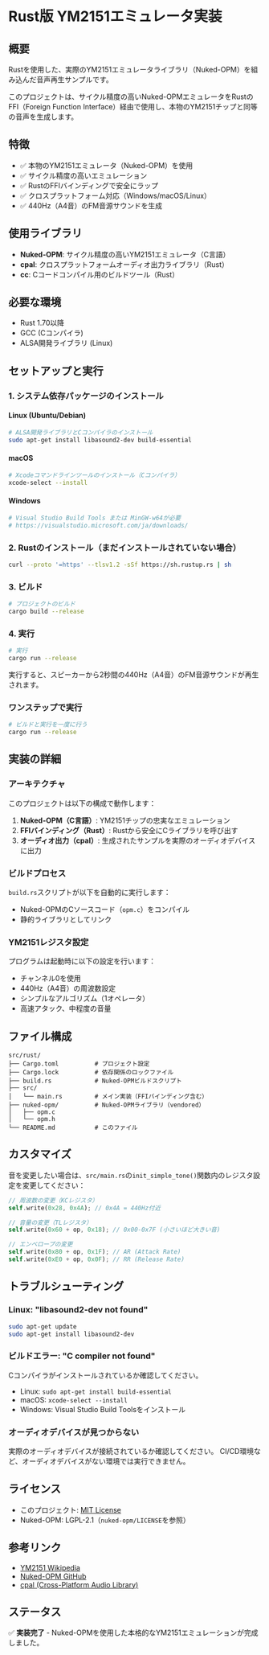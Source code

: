 # Rust版 YM2151エミュレータ実装

## 概要
Rustを使用した、実際のYM2151エミュレータライブラリ（Nuked-OPM）を組み込んだ音声再生サンプルです。

このプロジェクトは、サイクル精度の高いNuked-OPMエミュレータをRustのFFI（Foreign Function Interface）経由で使用し、本物のYM2151チップと同等の音声を生成します。

## 特徴
- ✅ 本物のYM2151エミュレータ（Nuked-OPM）を使用
- ✅ サイクル精度の高いエミュレーション
- ✅ RustのFFIバインディングで安全にラップ
- ✅ クロスプラットフォーム対応（Windows/macOS/Linux）
- ✅ 440Hz（A4音）のFM音源サウンドを生成

## 使用ライブラリ
- **Nuked-OPM**: サイクル精度の高いYM2151エミュレータ（C言語）
- **cpal**: クロスプラットフォームオーディオ出力ライブラリ（Rust）
- **cc**: Cコードコンパイル用のビルドツール（Rust）

## 必要な環境
- Rust 1.70以降
- GCC (Cコンパイラ)
- ALSA開発ライブラリ (Linux)

## セットアップと実行

### 1. システム依存パッケージのインストール

#### Linux (Ubuntu/Debian)
```bash
# ALSA開発ライブラリとCコンパイラのインストール
sudo apt-get install libasound2-dev build-essential
```

#### macOS
```bash
# Xcodeコマンドラインツールのインストール（Cコンパイラ）
xcode-select --install
```

#### Windows
```bash
# Visual Studio Build Tools または MinGW-w64が必要
# https://visualstudio.microsoft.com/ja/downloads/
```

### 2. Rustのインストール（まだインストールされていない場合）
```bash
curl --proto '=https' --tlsv1.2 -sSf https://sh.rustup.rs | sh
```

### 3. ビルド
```bash
# プロジェクトのビルド
cargo build --release
```

### 4. 実行
```bash
# 実行
cargo run --release
```

実行すると、スピーカーから2秒間の440Hz（A4音）のFM音源サウンドが再生されます。

### ワンステップで実行
```bash
# ビルドと実行を一度に行う
cargo run --release
```

## 実装の詳細

### アーキテクチャ
このプロジェクトは以下の構成で動作します：

1. **Nuked-OPM（C言語）**: YM2151チップの忠実なエミュレーション
2. **FFIバインディング（Rust）**: Rustから安全にCライブラリを呼び出す
3. **オーディオ出力（cpal）**: 生成されたサンプルを実際のオーディオデバイスに出力

### ビルドプロセス
`build.rs`スクリプトが以下を自動的に実行します：
- Nuked-OPMのCソースコード（`opm.c`）をコンパイル
- 静的ライブラリとしてリンク

### YM2151レジスタ設定
プログラムは起動時に以下の設定を行います：
- チャンネル0を使用
- 440Hz（A4音）の周波数設定
- シンプルなアルゴリズム（1オペレータ）
- 高速アタック、中程度の音量

## ファイル構成

```
src/rust/
├── Cargo.toml          # プロジェクト設定
├── Cargo.lock          # 依存関係のロックファイル
├── build.rs            # Nuked-OPMビルドスクリプト
├── src/
│   └── main.rs         # メイン実装（FFIバインディング含む）
├── nuked-opm/          # Nuked-OPMライブラリ（vendored）
│   ├── opm.c
│   └── opm.h
└── README.md           # このファイル
```

## カスタマイズ

音を変更したい場合は、`src/main.rs`の`init_simple_tone()`関数内のレジスタ設定を変更してください：

```rust
// 周波数の変更（KCレジスタ）
self.write(0x28, 0x4A); // 0x4A = 440Hz付近

// 音量の変更（TLレジスタ）
self.write(0x60 + op, 0x18); // 0x00-0x7F (小さいほど大きい音)

// エンベロープの変更
self.write(0x80 + op, 0x1F); // AR (Attack Rate)
self.write(0xE0 + op, 0x0F); // RR (Release Rate)
```

## トラブルシューティング

### Linux: "libasound2-dev not found"
```bash
sudo apt-get update
sudo apt-get install libasound2-dev
```

### ビルドエラー: "C compiler not found"
Cコンパイラがインストールされているか確認してください。
- Linux: `sudo apt-get install build-essential`
- macOS: `xcode-select --install`
- Windows: Visual Studio Build Toolsをインストール

### オーディオデバイスが見つからない
実際のオーディオデバイスが接続されているか確認してください。
CI/CD環境など、オーディオデバイスがない環境では実行できません。

## ライセンス
- このプロジェクト: [MIT License](../../LICENSE)
- Nuked-OPM: LGPL-2.1（`nuked-opm/LICENSE`を参照）

## 参考リンク
- [YM2151 Wikipedia](https://en.wikipedia.org/wiki/Yamaha_YM2151)
- [Nuked-OPM GitHub](https://github.com/nukeykt/Nuked-OPM)
- [cpal (Cross-Platform Audio Library)](https://github.com/RustAudio/cpal)

## ステータス
✅ **実装完了** - Nuked-OPMを使用した本格的なYM2151エミュレーションが完成しました。
